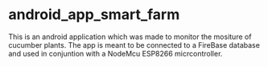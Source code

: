 # android_app_smart_farm
This is an android application which was made to monitor the mositure of cucumber plants. The app is meant to be connected to a FireBase database and used in conjuntion with a NodeMcu ESP8266 micrcontroller.
